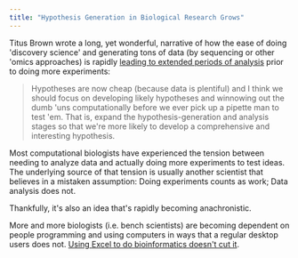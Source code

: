 ```yaml
---
title: "Hypothesis Generation in Biological Research Grows"
---
```


Titus Brown wrote a long, yet wonderful, narrative of how the ease of doing 'discovery science' and generating tons of data (by sequencing or other 'omics approaches) is rapidly [leading to extended periods of analysis](http://ivory.idyll.org/blog/is-discovery-science-really-bogus.html) prior to doing more experiments:

> Hypotheses are now cheap (because data is plentiful) and I think we should focus on developing likely hypotheses and winnowing out the dumb 'uns computationally before we ever pick up a pipette man to test 'em.  That is, expand the hypothesis-generation and analysis stages so that we're more likely to develop a comprehensive and interesting hypothesis.

Most computational biologists have experienced the tension between needing to analyze data and actually doing more experiments to test ideas. The underlying source of that tension is usually another scientist that believes in a mistaken assumption: Doing experiments counts as work; Data analysis does not.

Thankfully, it's also an idea that's rapidly becoming anachronistic.

More and more biologists (i.e. bench scientists) are becoming dependent on people programming and using computers in ways that a regular desktop users does not. [Using Excel to do bioinformatics doesn't cut it](http://www.biomedcentral.com/1471-2105/5/80).
